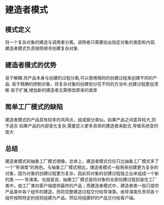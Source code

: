 # 建造者模式
## 模式定义
将一个复杂对象的建造与调用者分离。调用者只需要给出指定对象的类型和内容,建造者模式负责按照顺寻创建复杂对象.

## 建造者模式的优势
易于解耦,将产品本身与创建的过程分离,可以使用相同的创建过程来创建不同的产品.
易于精确的控制对象，将复杂对象的创建划分在不同的方法中,创建过程更加清晰
易于扩展,增加新的建造者无需修改原来的类库

## 简单工厂模式的缺陷
建造者模式的产品具有较多的共同点，组成部分类似。如果产品之间差异较大,则不适合
如果产品的内部变化复杂,需要定义更多具体的建造者来配合,导致系统变的庞大

## 总结
建造者模式和抽象工厂模式很像，总体上，建造者模式仅仅只比抽象工厂模式多了一个“导演类”的角色。与抽象工厂模式相比，建造者模式一般用来创建更为复杂的对象，因为对象的创建过程更为复杂，因此将对象的创建过程独立出来组成一个新的类 —— 导演类。也就是说，抽像工厂模式是将对象的全部创建过程封装在工厂类中，由工厂类向客户端提供最终的产品；而建造者模式中，建造者类一般只提供产品类中各个组件的建造，而将完整建造过程交付给导演类。由导演类负责将各个组件按照特定的规则组建为产品，然后将组建好的产品交付给客户端。